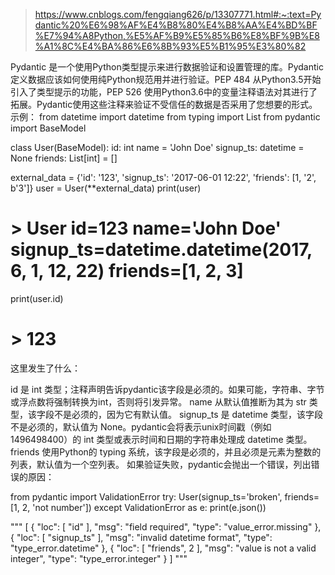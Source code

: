 > https://www.cnblogs.com/fengqiang626/p/13307771.html#:~:text=Pydantic%20%E6%98%AF%E4%B8%80%E4%B8%AA%E4%BD%BF%E7%94%A8Python,%E5%AF%B9%E5%85%B6%E8%BF%9B%E8%A1%8C%E4%BA%86%E6%8B%93%E5%B1%95%E3%80%82


Pydantic 是一个使用Python类型提示来进行数据验证和设置管理的库。Pydantic定义数据应该如何使用纯Python规范用并进行验证。PEP 484 从Python3.5开始引入了类型提示的功能，PEP 526 使用Python3.6中的变量注释语法对其进行了拓展。Pydantic使用这些注释来验证不受信任的数据是否采用了您想要的形式。
示例：
from datetime import datetime
from typing import List
from pydantic import BaseModel

class User(BaseModel):
    id: int
    name = 'John Doe'
    signup_ts: datetime = None
    friends: List[int] = []

external_data = {'id': '123', 'signup_ts': '2017-06-01 12:22', 'friends': [1, '2', b'3']}
user = User(**external_data)
print(user)
# > User id=123 name='John Doe' signup_ts=datetime.datetime(2017, 6, 1, 12, 22) friends=[1, 2, 3]
print(user.id)
# > 123
这里发生了什么：

id 是 int 类型；注释声明告诉pydantic该字段是必须的。如果可能，字符串、字节或浮点数将强制转换为int，否则将引发异常。
name 从默认值推断为其为 str 类型，该字段不是必须的，因为它有默认值。
signup_ts 是 datetime 类型，该字段不是必须的，默认值为 None。pydantic会将表示unix时间戳（例如1496498400）的 int 类型或表示时间和日期的字符串处理成 datetime 类型。
friends 使用Python的 typing 系统，该字段是必须的，并且必须是元素为整数的列表，默认值为一个空列表。
如果验证失败，pydantic会抛出一个错误，列出错误的原因：

from pydantic import ValidationError
try:
    User(signup_ts='broken', friends=[1, 2, 'not number'])
except ValidationError as e:
    print(e.json())

"""
[
  {
    "loc": [
      "id"
    ],
    "msg": "field required",
    "type": "value_error.missing"
  },
  {
    "loc": [
      "signup_ts"
    ],
    "msg": "invalid datetime format",
    "type": "type_error.datetime"
  },
  {
    "loc": [
      "friends",
      2
    ],
    "msg": "value is not a valid integer",
    "type": "type_error.integer"
  }
]
"""